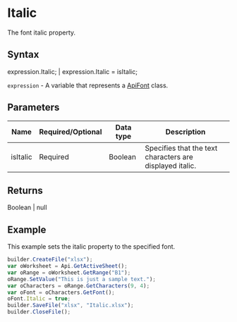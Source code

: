 # Italic

The font italic property.

## Syntax

expression.Italic; &#124; expression.Italic = isItalic;

`expression` - A variable that represents a [ApiFont](../ApiFont.md) class.

## Parameters

| **Name** | **Required/Optional** | **Data type** | **Description** |
| ------------- | ------------- | ------------- | ------------- |
| isItalic | Required | Boolean | Specifies that the text characters are displayed italic. |

## Returns

Boolean &#124; null

## Example

This example sets the italic property to the specified font.

```javascript
builder.CreateFile("xlsx");
var oWorksheet = Api.GetActiveSheet();
var oRange = oWorksheet.GetRange("B1");
oRange.SetValue("This is just a sample text.");
var oCharacters = oRange.GetCharacters(9, 4);
var oFont = oCharacters.GetFont();
oFont.Italic = true;
builder.SaveFile("xlsx", "Italic.xlsx");
builder.CloseFile();